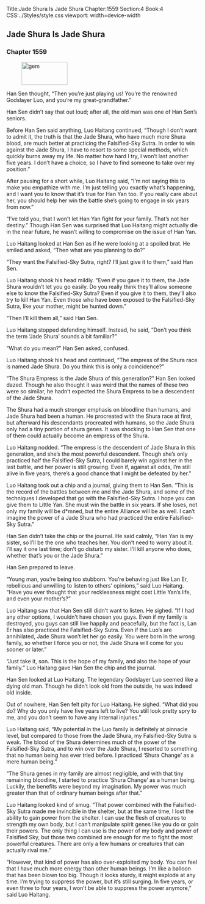Title:Jade Shura Is Jade Shura 
Chapter:1559 
Section:4 
Book:4 
CSS:../Styles/style.css 
viewport: width=device-width
  
## Jade Shura Is Jade Shura
### Chapter 1559 
<figure>
	<img src="../Images/gem.gif" alt="gem" id="gem" width="120" height="60" />
</figure>
  

  
  Han Sen thought, “Then you’re just playing us! You’re the renowned Godslayer Luo, and you’re my great-grandfather.”

Han Sen didn’t say that out loud; after all, the old man was one of Han Sen’s seniors.

Before Han Sen said anything, Luo Haitang continued, “Though I don’t want to admit it, the truth is that the Jade Shura, who have much more Shura blood, are much better at practicing the Falsified-Sky Sutra. In order to win against the Jade Shura, I have to resort to some special methods, which quickly burns away my life. No matter how hard I try, I won’t last another five years. I don’t have a choice, so I have to find someone to take over my position.”

After pausing for a short while, Luo Haitang said, “I’m not saying this to make you empathize with me. I’m just telling you exactly what’s happening, and I want you to know that it’s true for Han Yan too. If you really care about her, you should help her win the battle she’s going to engage in six years from now.”

“I’ve told you, that I won’t let Han Yan fight for your family. That’s not her destiny.” Though Han Sen was surprised that Luo Haitang might actually die in the near future, he wasn’t willing to compromise on the issue of Han Yan.

Luo Haitang looked at Han Sen as if he were looking at a spoiled brat. He smiled and asked, “Then what are you planning to do?”

“They want the Falsified-Sky Sutra, right? I’ll just give it to them,” said Han Sen.

Luo Haitang shook his head mildly. “Even if you gave it to them, the Jade Shura wouldn’t let you go easily. Do you really think they’ll allow someone else to know the Falsified-Sky Sutra? Even if you give it to them, they’ll also try to kill Han Yan. Even those who have been exposed to the Falsified-Sky Sutra, like your mother, might be hunted down.”

“Then I’ll kill them all,” said Han Sen.

Luo Haitang stopped defending himself. Instead, he said, “Don’t you think the term ‘Jade Shura’ sounds a bit familiar?”

“What do you mean?” Han Sen asked, confused.

Luo Haitang shook his head and continued, “The empress of the Shura race is named Jade Shura. Do you think this is only a coincidence?”

“The Shura Empress is the Jade Shura of this generation?” Han Sen looked dazed. Though he also thought it was weird that the names of these two were so similar, he hadn’t expected the Shura Empress to be a descendent of the Jade Shura.

The Shura had a much stronger emphasis on bloodline than humans, and Jade Shura had been a human. He procreated with the Shura race at first, but afterward his descendants procreated with humans, so the Jade Shura only had a tiny portion of shura genes. It was shocking to Han Sen that one of them could actually become an empress of the Shura.

Luo Haitang nodded. “The empress is the descendent of Jade Shura in this generation, and she’s the most powerful descendent. Though she’s only practiced half the Falsified-Sky Sutra, I could barely win against her in the last battle, and her power is still growing. Even if, against all odds, I’m still alive in five years, there’s a good chance that I might be defeated by her.”

Luo Haitang took out a chip and a journal, giving them to Han Sen. “This is the record of the battles between me and the Jade Shura, and some of the techniques I developed that go with the Falsified-Sky Sutra. I hope you can give them to Little Yan. She must win the battle in six years. If she loses, not only my family will be d*mned, but the entire Alliance will be as well. I can’t imagine the power of a Jade Shura who had practiced the entire Falsified-Sky Sutra.”

Han Sen didn’t take the chip or the journal. He said calmly, “Han Yan is my sister, so I’ll be the one who teaches her. You don’t need to worry about it. I’ll say it one last time; don’t go disturb my sister. I’ll kill anyone who does, whether that’s you or the Jade Shura.”

Han Sen prepared to leave.

“Young man, you’re being too stubborn. You’re behaving just like Lan Er, rebellious and unwilling to listen to others’ opinions,” said Luo Haitang. “Have you ever thought that your recklessness might cost Little Yan’s life, and even your mother’s?”

Luo Haitang saw that Han Sen still didn’t want to listen. He sighed. “If I had any other options, I wouldn’t have chosen you guys. Even if my family is destroyed, you guys can still live happily and peacefully, but the fact is, Lan Er has also practiced the Falsified-Sky Sutra. Even if the Luo’s are annihilated, Jade Shura won’t let her go easily. You were born in the wrong family, so whether I force you or not, the Jade Shura will come for you sooner or later.”

“Just take it, son. This is the hope of my family, and also the hope of your family.” Luo Haitang gave Han Sen the chip and the journal.

Han Sen looked at Luo Haitang. The legendary Godslayer Luo seemed like a dying old man. Though he didn’t look old from the outside, he was indeed old inside.

Out of nowhere, Han Sen felt pity for Luo Haitang. He sighed. “What did you do? Why do you only have five years left to live? You still look pretty spry to me, and you don’t seem to have any internal injuries.”

Luo Haitang said, “My potential in the Luo family is definitely at pinnacle level, but compared to those from the Jade Shura, my Falsified-Sky Sutra is weak. The blood of the Shura determines much of the power of the Falsified-Sky Sutra, and to win over the Jade Shura, I resorted to something that no human being has ever tried before. I practiced ‘Shura Change’ as a mere human being.”

“The Shura genes in my family are almost negligible, and with that tiny remaining bloodline, I started to practice ‘Shura Change’ as a human being. Luckily, the benefits were beyond my imagination. My power was much greater than that of ordinary human beings after that.”

Luo Haitang looked kind of smug. “That power combined with the Falsified-Sky Sutra made me invincible in the shelter, but at the same time, I lost the ability to gain power from the shelter. I can use the flesh of creatures to strength my own body, but I can’t manipulate spirit genes like you do or gain their powers. The only thing I can use is the power of my body and power of Falsified Sky, but those two combined are enough for me to fight the most powerful creatures. There are only a few humans or creatures that can actually rival me.”

“However, that kind of power has also over-exploited my body. You can feel that I have much more energy than other human beings. I’m like a balloon that has been blown too big. Though it looks sturdy, it might explode at any time. I’m trying to suppress the power, but it’s still surging. In five years, or even three to four years, I won’t be able to suppress the power anymore,” said Luo Haitang.
